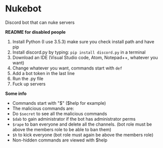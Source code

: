 # Nukebot
Discord bot that can nuke servers  

**README for disabled people**
1. Install Python (I use 3.5.3) make sure you check install path and have pip
2. Install discord.py by typing: `pip install discord.py` in a terminal
3. Download an IDE (Visual Studio code, Atom, Notepad++, whatever you want)
4. Change whatever you want, commands start with `def`
5. Add a bot token in the last line
6. Run the .py file
7. Fuck up servers

**Some info**
* Commands start with "$" ($help for example)
* The malicious commands are:
* Do `$secret` to see all the malicious commands
* `$dab` to gain administrator if the bot has administrator perms
* `$rape` to ban everyone and delete all the channels. (bot role must be above the members role to be able to ban them)
* `$h` to kick everyone (bot role must again be above the members role)
* Non-hidden commands are viewed with $help
